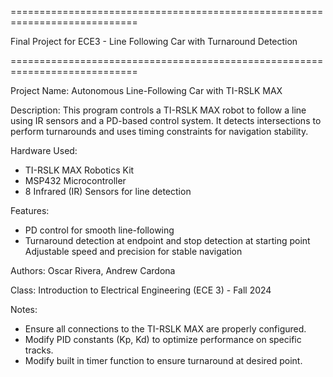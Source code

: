 ============================================================================

Final Project for ECE3 - Line Following Car with Turnaround Detection

============================================================================

Project Name: Autonomous Line-Following Car with TI-RSLK MAX

Description:
This program controls a TI-RSLK MAX robot to follow a line using IR sensors 
and a PD-based control system. It detects intersections to perform 
turnarounds and uses timing constraints for navigation stability. 

Hardware Used:
- TI-RSLK MAX Robotics Kit
- MSP432 Microcontroller
- 8 Infrared (IR) Sensors for line detection

Features:
- PD control for smooth line-following
- Turnaround detection at endpoint and stop detection at starting point
 Adjustable speed and precision for stable navigation
 
Authors: Oscar Rivera, Andrew Cardona

Class: Introduction to Electrical Engineering (ECE 3) - Fall 2024

Notes:
- Ensure all connections to the TI-RSLK MAX are properly configured.
- Modify PID constants (Kp, Kd) to optimize performance on specific tracks.
- Modify built in timer function to ensure turnaround at desired point.
